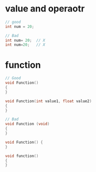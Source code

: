 # value and operaotr

```cpp
// good
int num = 20;

// Bad
int num= 20;  // X
int num=20;   // X
```

# function

```cpp
// Good
void Function()
{
}

void Function(int value1, float value2)
{
}

// Bad
void Function (void)
{
}

void Function() {
}

void function()
{
}
```